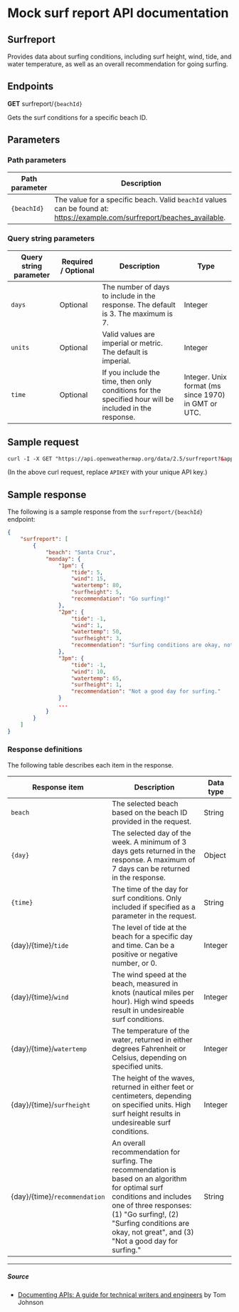 # Mock surf report API documentation

## Surfreport

Provides data about surfing conditions, including surf height, wind, tide, and water temperature, as well as an overall recommendation for going surfing.

## Endpoints

**GET** surfreport/`{beachId}`

Gets the surf conditions for a specific beach ID.

## Parameters

### Path parameters

| Path parameter | Description |
| -- | -- |
| `{beachId}` | The value for a specific beach. Valid `beachId` values can be found at: https://example.com/surfreport/beaches_available. |

### Query string parameters

| Query string parameter | Required / Optional | Description | Type |
| -- | -- | -- | -- |
| `days` | Optional | The number of days to include in the response. The default is 3. The maximum is 7. | Integer |
| `units` | Optional | Valid values are imperial or metric. The default is imperial. | Integer |
| `time` | Optional | If you include the time, then only conditions for the specified hour will be included in the response. | Integer. Unix format (ms since 1970) in GMT or UTC. |

## Sample request

```html
curl -I -X GET "https://api.openweathermap.org/data/2.5/surfreport?&appid=APIKEY&zip=95050&units=metric&days=2"
```

(In the above curl request, replace `APIKEY` with your unique API key.)

## Sample response

The following is a sample response from the `surfreport/{beachId}` endpoint:

```json
{
    "surfreport": [
        {
            "beach": "Santa Cruz",
            "monday": {
                "1pm": {
                    "tide": 5,
                    "wind": 15,
                    "watertemp": 80,
                    "surfheight": 5,
                    "recommendation": "Go surfing!"
                },
                "2pm": {
                    "tide": -1,
                    "wind": 1,
                    "watertemp": 50,
                    "surfheight": 3,
                    "recommendation": "Surfing conditions are okay, not great."
                },
                "3pm": {
                    "tide": -1,
                    "wind": 10,
                    "watertemp": 65,
                    "surfheight": 1,
                    "recommendation": "Not a good day for surfing."
                }
                ...
            }
        }
    ]
}
```

### Response definitions

The following table describes each item in the response.

| Response item | Description | Data type |
| -- | -- | -- |
| `beach` | The selected beach based on the beach ID provided in the request. | String |
| `{day}` | The selected day of the week. A minimum of 3 days gets returned in the response. A maximum of 7 days can be returned in the response. | Object |
| `{time}` | The time of the day for surf conditions. Only included if specified as a parameter in the request. | String |
| {day}/{time}/`tide` | The level of tide at the beach for a specific day and time. Can be a positive or negative number, or 0. | Integer |
| {day}/{time}/`wind` | The wind speed at the beach, measured in knots (nautical miles per hour). High wind speeds result in undesireable surf conditions. | Integer |
| {day}/{time}/`watertemp` | The temperature of the water, returned in either degrees Fahrenheit or Celsius, depending on specified units. | Integer |
| {day}/{time}/`surfheight` | The height of the waves, returned in either feet or centimeters, depending on specified units. High surf height results in undesireable surf conditions. | Integer |
| {day}/{time}/`recommendation` | An overall recommendation for surfing. The recommendation is based on an algorithm for optimal surf conditions and includes one of three responses: (1) "Go surfing!, (2) "Surfing conditions are okay, not great", and (3) "Not a good day for surfing." | String |


***

##### Source
- [Documenting APIs: A guide for technical writers and engineers](https://idratherbewriting.com/learnapidoc/) by Tom Johnson